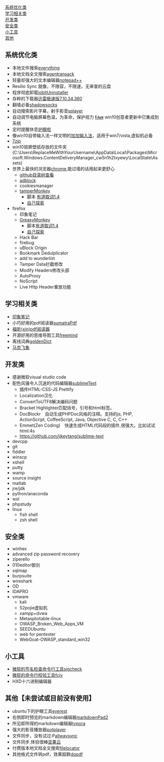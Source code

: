 
[系统优化类](#optimize)  
[学习相关类](#study)  
[开发类](#dev)  
[安全类](#sec)  
[小工具](#mini)  
[其他](#other)  
 <h2 id="optimize">系统优化类</h2>  

* 本地文件搜索[everything](http://www.voidtools.com/)
* 本地文档全文搜索[agentransack](https://www.mythicsoft.com/agentransack/download)  
* 轻量却强大的文本编辑器[notepad++](https://notepad-plus-plus.org/)  
* Resilio Sync 就像，不限容，不限速，无审查的云盘  
* 程序彻底卸载[iobitUninstaller](https://iobit-uninstaller.en.softonic.com/)  
* 存粹的下载器[迅雷极速版7.10.34.360]( http://down.sandai.net/thunderspeed/ThunderSpeed1.0.34.360.exe)      
* 翻墙必备[shadowsocks](https://github.com/shadowsocks)    
* 自动搜索影片字幕，射手影音[splayer](http://www.splayer.org/)  
* 自动调节电脑屏幕色温，为革命，保护视力 ~~[f.lux](https://justgetflux.com/)~~  win10创意者更新中已集成到系统  
* 定时提醒休息[护眼啦](http://www.443w.com/hu/) 
* 像win10自带输入法一样文明的[加加输入法](http://dir.jjol.cn/Pyjj/index.aspx)，适用于win7/vista,虚拟机必备 
* [7zip](http://www.7-zip.org/) 
* win10锁屏壁纸存放的文件夹(C:\Users\ReplaceMeWithYourUsername\AppData\Local\Packages\Microsoft.Windows.ContentDeliveryManager_cw5n1h2txyewy\LocalState\Assets) 
* 世界上最快的浏览器[chrome](http://www.google.cn/chrome/browser/desktop/index.html),能过墙的话用起来更舒心  
    * [github目录树查看](https://chrome.google.com/webstore/detail/octotree/bkhaagjahfmjljalopjnoealnfndnagc)  
    * [adblock](https://chrome.google.com/webstore/search/adblock)  
    * cookiesmanager  
    * [tamperMonkey](http://tampermonkey.net/index.php?version=4.2.7&ext=dhdg&show=dhdg)  
        * 脚本 [有道取词1.4](https://greasyfork.org/zh-CN/scripts/12758-youdaodict)  
        * [自己探索](https://greasyfork.org/zh-CN/scripts/)  
* firefox  
    * 印象笔记  
    * [GreasyMonkey](https://addons.mozilla.org/zh-CN/firefox/addon/greasemonkey/?src=search)   
        * 脚本[有道取词1.4](https://greasyfork.org/zh-CN/scripts/12758-youdaodict)  
        * [自己探索](https://greasyfork.org/zh-CN/scripts/)  
    * Hack Bar  
    * firebug  
    * uBlock Origin  
    * Bookmark Dedulplicator  
    * add to wunderlist  
    * Tamper Data拦截修改  
    * Modify Headers修改头部  
    * AutoProxy  
    * NoScript  
    * Live Http Header重放功能  
<h2 id="study">学习相关类</h2> 

* [印象笔记](https://www.yinxiang.com/) 
* 小巧好用的pdf阅读器[sumatraPdf](https://www.sumatrapdfreader.org/free-pdf-reader.html) 
* [福昕(xin)pdf阅读器](https://www.foxitsoftware.cn/downloads/) 
* 开源好用的思维导图工具[freemind](https://sourceforge.net/projects/freemind/) 
* 离线词典[goldenDict](http://goldendict.org/) 
* [马克飞象](https://maxiang.io/) 
<h2 id="dev">开发类</h2>  

* 感谢微软visual studio code 
* 配色风骚令人沉迷的代码编辑器[sublimeText](http://www.sublimetext.com/) 
    * 插件HTML-CSS-JS Prettify 
    * Localization汉化 
    * ConvertToUTF8解决编码问题 
    * Bracket Highlighter匹配括号，引号和html标签。 
    * DocBlockr　自动生成PHPDoc风格的注释。支持的js, PHP, ActionScript, CoffeeScript, Java, Objective C, C, C++ 
    * Emmet(Zen Coding)　快速生成HTML代码段的插件,很强大。比如试试html:4s 
    * https://github.com/jikeytang/sublime-text 
* devcpp 
* git 
* fiddler 
* winscp 
* xshell 
* putty 
* wamp 
* source insight 
* matlab 
* jre/jdk 
* python/anaconda 
* wsl 
* phpstudy 
* linux 
    * fish shell 
    * zsh shell 
 <h2 id="sec">安全类</h2> 

* winhex 
* advanced zip password recovery 
* ziperello 
* 010editor御剑 
* sqlmap 
* burpsuite 
* wireshark 
* OD 
* IDAPRO 
* vmware 
    * kali 
    * 52pojie虚拟机 
    * xampp+dvwa 
    * Metasploitable-linux 
    * OWASP_Broken_Web_Apps_VM 
    * SEEDUbuntu 
    * web for pentester 
    * WebGoat-OWASP_standard_win32 
<h2 id="mini">小工具</h2>  

* [微软的签名检查命令行工具sigcheck](https://technet.microsoft.com/en-us/sysinternals/bb897441.aspx) 
* [微软的命令行校验工具fciv](https://support.microsoft.com/zh-cn/help/841290/availability-and-description-of-the-file-checksum-integrity-verifier-utility) 
* HXD十六进制编辑器 
<h2 id="other">其他【未尝试或目前没有使用】</h2> 

* ubuntu下的护眼工具[eyerest](http://forum.ubuntu.org.cn/viewtopic.php?f=137&t=392969) 
* 右侧即时预览的markdown编辑器[markdownPad2](http://markdownpad.com/) 
* 所见即所得的markdown编辑器[typora](https://typora.io/) 
* 强大的影音播放器[potplayer](http://potplayer.daum.net/?lang=zh_CN) 
* 文件同步，没有试过:P[allwaysync](https://allwaysync.com/) 
* 文件同步,体验很棒[坚果云](https://www.jianguoyun.com/) 
* 付费版本地文档全文搜索[filelocator](https://www.mythicsoft.com/filelocatorpro/download) 
* 其他格式文件转pdf，效果超群[dopdf](http://www.dopdf.com/quick-download.php) 
